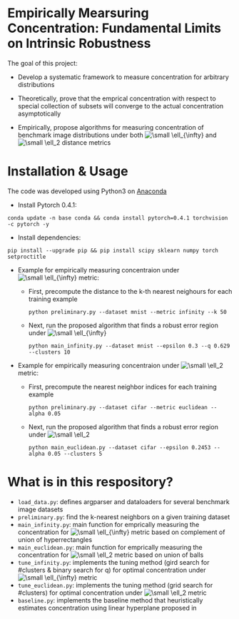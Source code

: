 # Empirically Mearsuring Concentration: Fundamental Limits on Intrinsic Robustness

The goal of this project:
* Develop a systematic framework to measure concentration for arbitrary distributions

* Theoretically, prove that the emprical concentration with respect to special collection of subsets will converge to the actual concentration asymptotically

* Empirically, propose algorithms for measuring concentration of benchmark image distributions under both <img src="https://latex.codecogs.com/png.latex?\bg_white&space;\small&space;\ell_{\infty}" title="\small \ell_{\infty}" /> and <img src="https://latex.codecogs.com/png.latex?\bg_white&space;\small&space;\ell_2" title="\small \ell_2" /> distance metrics


# Installation & Usage
The code was developed using Python3 on [Anaconda](https://www.anaconda.com/download/#linux)

* Install Pytorch 0.4.1: 
```text
conda update -n base conda && conda install pytorch=0.4.1 torchvision -c pytorch -y
```

* Install dependencies:
```text
pip install --upgrade pip && pip install scipy sklearn numpy torch setproctitle
```

* Example for empirically measuring concentraion under <img src="https://latex.codecogs.com/png.latex?\bg_white&space;\small&space;\ell_{\infty}" title="\small \ell_{\infty}" /> metric:

  * First, precompute the distance to the k-th nearest neighours for each training example
    ```text
    python preliminary.py --dataset mnist --metric infinity --k 50 
    ```
  * Next, run the proposed algorithm that finds a robust error region under <img src="https://latex.codecogs.com/png.latex?\bg_white&space;\small&space;\ell_{\infty}" title="\small \ell_{\infty}" /> 
    ```text
    python main_infinity.py --dataset mnist --epsilon 0.3 --q 0.629 --clusters 10
    ```

* Example for empirically measuring concentraion under <img src="https://latex.codecogs.com/png.latex?\bg_white&space;\small&space;\ell_2" title="\small \ell_2" /> metric:

  * First, precompute the nearest neighbor indices for each training example
    ```text
    python preliminary.py --dataset cifar --metric euclidean --alpha 0.05
    ```
  * Next, run the proposed algorithm that finds a robust error region under <img src="https://latex.codecogs.com/png.latex?\bg_white&space;\small&space;\ell_2" title="\small \ell_2" /> 
    ```text
    python main_euclidean.py --dataset cifar --epsilon 0.2453 --alpha 0.05 --clusters 5
    ```

# What is in this respository?
* ```load_data.py```: defines argparser and dataloaders for several benchmark image datasets
* ```preliminary.py```: find the k-nearest neighbors on a given training dataset
* ```main_infinity.py```: main function for emprically measuring the concentration for <img src="https://latex.codecogs.com/png.latex?\bg_white&space;\small&space;\ell_{\infty}" title="\small \ell_{\infty}" /> metric based on complement of union of hyperrectangles
* ```main_euclidean.py```: main function for emprically measuring the concentration for <img src="https://latex.codecogs.com/png.latex?\bg_white&space;\small&space;\ell_2" title="\small \ell_2" /> metric based on union of balls
* ```tune_infinity.py```: implements the tuning method (gird search for #clusters & binary search for q) for optimal concentration under <img src="https://latex.codecogs.com/png.latex?\bg_white&space;\small&space;\ell_{\infty}" title="\small \ell_{\infty}" /> metric
* ```tune_euclidean.py```: implements the tuning method (grid search for #clusters) for optimal concentration under <img src="https://latex.codecogs.com/png.latex?\bg_white&space;\small&space;\ell_2" title="\small \ell_2" /> metric
* ```baseline.py```: implements the baseline method that heuristically estimates concentration using linear hyperplane proposed in 
